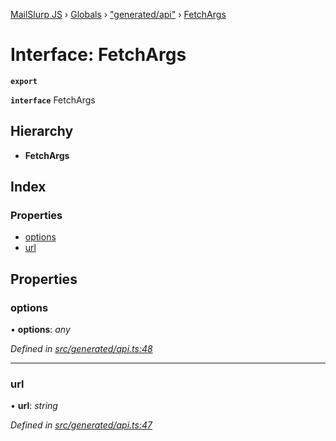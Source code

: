 [MailSlurp JS](../README.md) › [Globals](../globals.md) › ["generated/api"](../modules/_generated_api_.md) › [FetchArgs](_generated_api_.fetchargs.md)

# Interface: FetchArgs

**`export`** 

**`interface`** FetchArgs

## Hierarchy

* **FetchArgs**

## Index

### Properties

* [options](_generated_api_.fetchargs.md#options)
* [url](_generated_api_.fetchargs.md#url)

## Properties

###  options

• **options**: *any*

*Defined in [src/generated/api.ts:48](https://github.com/mailslurp/mailslurp-client-ts-js/blob/e9348f1/src/generated/api.ts#L48)*

___

###  url

• **url**: *string*

*Defined in [src/generated/api.ts:47](https://github.com/mailslurp/mailslurp-client-ts-js/blob/e9348f1/src/generated/api.ts#L47)*

